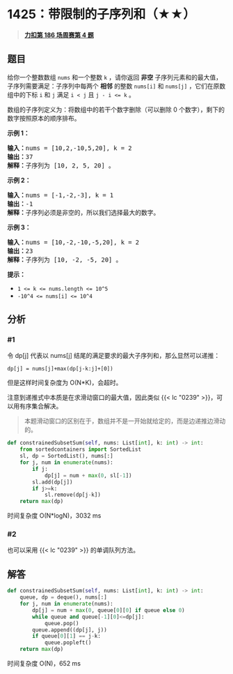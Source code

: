 # 1425：带限制的子序列和（★★）


> <u>**[力扣第 186 场周赛第 4 题](https://leetcode.cn/problems/constrained-subsequence-sum/)**</u>

## 题目

<p>给你一个整数数组 <code>nums</code> 和一个整数 <code>k</code> ，请你返回 <strong>非空</strong> 子序列元素和的最大值，子序列需要满足：子序列中每两个 <strong>相邻</strong> 的整数 <code>nums[i]</code> 和 <code>nums[j]</code> ，它们在原数组中的下标 <code>i</code> 和 <code>j</code> 满足 <code>i &lt; j</code> 且 <code>j - i &lt;= k</code> 。</p>

<p>数组的子序列定义为：将数组中的若干个数字删除（可以删除 0 个数字），剩下的数字按照原本的顺序排布。</p>



<p><strong>示例 1：</strong></p>

<pre><strong>输入：</strong>nums = [10,2,-10,5,20], k = 2
<strong>输出：</strong>37
<strong>解释：</strong>子序列为 [10, 2, 5, 20] 。
</pre>

<p><strong>示例 2：</strong></p>

<pre><strong>输入：</strong>nums = [-1,-2,-3], k = 1
<strong>输出：</strong>-1
<strong>解释：</strong>子序列必须是非空的，所以我们选择最大的数字。
</pre>

<p><strong>示例 3：</strong></p>

<pre><strong>输入：</strong>nums = [10,-2,-10,-5,20], k = 2
<strong>输出：</strong>23
<strong>解释：</strong>子序列为 [10, -2, -5, 20] 。
</pre>



<p><strong>提示：</strong></p>

<ul>
<li><code>1 &lt;= k &lt;= nums.length &lt;= 10^5</code></li>
<li><code>-10^4 &lt;= nums[i] &lt;= 10^4</code></li>
</ul>


## 分析

### #1

令 dp[j] 代表以 nums[j] 结尾的满足要求的最大子序列和，那么显然可以递推：

    dp[j] = nums[j]+max(dp[j-k:j]+[0])
    
但是这样时间复杂度为 O(N*K)，会超时。

注意到递推式中本质是在求滑动窗口的最大值，因此类似 {{< lc "0239" >}}，可以用有序集合解决。

>本题滑动窗口的区别在于，数组并不是一开始就给定的，而是边递推边滑动的。

```python
def constrainedSubsetSum(self, nums: List[int], k: int) -> int:
    from sortedcontainers import SortedList
    sl, dp = SortedList(), nums[:]
    for j, num in enumerate(nums):
        if j:
            dp[j] = num + max(0, sl[-1])
        sl.add(dp[j])
        if j>=k:
            sl.remove(dp[j-k])
    return max(dp)
```
时间复杂度 O(N*logN)，3032 ms

### #2

也可以采用 {{< lc "0239" >}} 的单调队列方法。


## 解答

```python
def constrainedSubsetSum(self, nums: List[int], k: int) -> int:
    queue, dp = deque(), nums[:]
    for j, num in enumerate(nums):
        dp[j] = num + max(0, queue[0][0] if queue else 0)
        while queue and queue[-1][0]<=dp[j]:
            queue.pop()
        queue.append((dp[j], j))
        if queue[0][1] == j-k:
            queue.popleft()
    return max(dp)
```
时间复杂度 O(N)，652 ms


